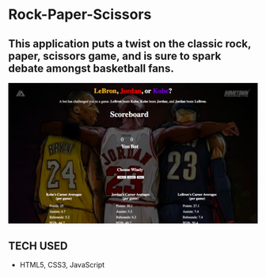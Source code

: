 # Rock-Paper-Scissors

## This application puts a twist on the classic rock, paper, scissors game, and is sure to spark debate amongst basketball fans.

 ![ screenshot of application](https://github.com/ElmerOsorioJr/Rock-Paper-Scissors/blob/master/RockPaperScissors/img/RCP_img.png)
## TECH USED
- HTML5, CSS3, JavaScript
